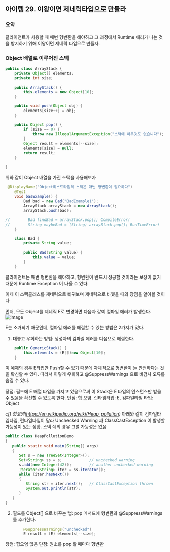 ## 아이템 29. 이왕이면 제네릭타입으로 만들라

### 요약

클라이언트가 사용할 때 매번 형변환을 해야하고 그 과정에서 Runtime 에러가 나는 것을 방지하기 위해 이왕이면 제네릭 타입으로 만들자.

### Object 배열로 이루어진 스택

```java
public class ArrayStack {
    private Object[] elements;
    private int size;

    public ArrayStack() {
        this.elements = new Object[10];
    }

    public void push(Object obj) {
        elements[size++] = obj;
    }

    public Object pop() {
        if (size == 0) {
            throw new IllegalArgumentException("스택에 아무것도 없습니다");
        }
        Object result = elements[--size];
        elements[size] = null;
        return result;
    }

}
```

위와 같이 Object 배열을 가진 스택을 사용해보자


```java
 @DisplayName("Object리스트타입의 스택은 매번 형변환이 필요하다")
    @Test
    void basExample() {
        Bad bad = new Bad("BadExample1");
        ArrayStack arrayStack = new ArrayStack();
        arrayStack.push(bad);

//        Bad findBad = arrayStack.pop(); CompileError!
//        String maybeBad = (String) arrayStack.pop(); RunTimeError!
    }

    class Bad {
        private String value;

        public Bad(String value) {
            this.value = value;
        }
    }
```

클라이언트는 매번 형변환을 해야하고, 형변환이 반드시 성공할 것이라는 보장이 없기 때문에 Runtime Exception 이 나올 수 있다.



이제 이 스택클래스를 제네릭으로 바꿔보며 제네릭으로 바꿨을 때의 장점을 알아볼 것이다


먼저, 모든 Object를 제네릭 E로 변경하면 다음과 같이 컴파일 에러가 발생한다.
![image](https://user-images.githubusercontent.com/47847993/77606329-8659e700-6f5a-11ea-99bc-b1455786b777.png)


E는 소거되기 때문인데, 컴파일 에러를 해결할 수 있는 방법은 2가지가 있다.



1. 대놓고 우회하는 방법: 생성자의 컴파일 에러를 다음으로 해결한다.
```java
    public GenericStack() {
        this.elements = (E[])new Object[10];
    }
```

이 예제의 경우 E타입만 Push할 수 있기 때문에 자체적으로 형변환이 늘 안전하다는 것을 확신할 수 있다.
따라서 이렇게 우회하고 @SuppressWarnings 으로 비검사 오류를 숨길 수 있다.

장점: 필드에 E 배열 타입을 가지고 있음으로써 이 Stack은 E 타입의 인스턴스만 받을 수 있음을 확신할 수 있도록 한다. 
단점: 힙 오염. 런타임타입: E, 컴파일타임 타입: Object

*cf) 힙오염(https://en.wikipedia.org/wiki/Heap_pollution)*
아래와 같이 컴파일타임타입, 런타임타입이 달라 Unchecked Warning 과 ClassCastException 이 발생할 가능성이 있는 상황.
스택 예의 경우 그럴 가능성은 없음
```java
public class HeapPollutionDemo
{
   public static void main(String[] args)
   {
      Set s = new TreeSet<Integer>();
      Set<String> ss = s;            // unchecked warning
      s.add(new Integer(42));        // another unchecked warning
      Iterator<String> iter = ss.iterator();
      while (iter.hasNext())
      {
         String str = iter.next();   // ClassCastException thrown
         System.out.println(str);
      }
   }
}
```

2. 필드를 Object[] 으로 바꾸는 법: pop 메서드에 형변환과 @SuppressWarnings 를 추가한다.
```java
        @SuppressWarnings("unchecked")
        E result = (E) elements[--size];
```

장점: 힙오염 없음
단점: 원소를 pop 할 때마다 형변환
